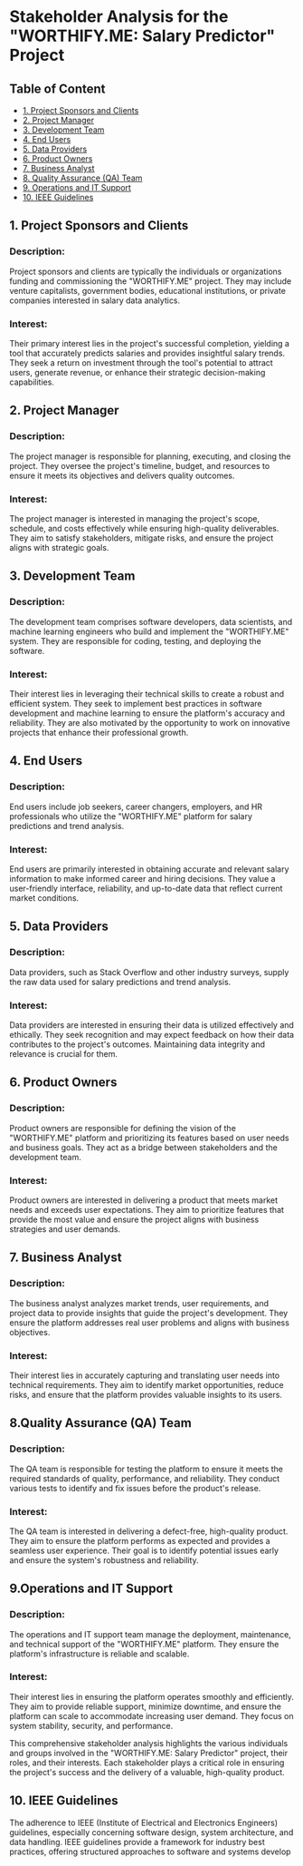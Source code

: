 # Stakeholder Analysis for the "WORTHIFY.ME: Salary Predictor" Project

## Table of Content

- [1. Project Sponsors and Clients](#1-Project-Sponsors-and-Clients)
- [2. Project Manager](#2-Project-Manager)
- [3. Development Team](#3-Development-Team)
- [4. End Users](#4-End-Users)
- [5. Data Providers](#5-Data-Providers)
- [6. Product Owners](#6-Product-Owners)
- [7. Business Analyst](#7-Business-Analyst)
- [8. Quality Assurance (QA) Team](#8-Quality-Assurance-(QA)-Team)
- [9. Operations and IT Support](#9-Operations-and-IT-Support)
- [10. IEEE Guidelines](#10-IEEE-Guidelines)




## 1. Project Sponsors and Clients

### Description:
Project sponsors and clients are typically the individuals or organizations funding and commissioning the "WORTHIFY.ME" project. They may include venture capitalists, government bodies, educational institutions, or private companies interested in salary data analytics.

### Interest: 
Their primary interest lies in the project's successful completion, yielding a tool that accurately predicts salaries and provides insightful salary trends. They seek a return on investment through the tool's potential to attract users, generate revenue, or enhance their strategic decision-making capabilities.

## 2. Project Manager

### Description: 
The project manager is responsible for planning, executing, and closing the project. They oversee the project's timeline, budget, and resources to ensure it meets its objectives and delivers quality outcomes.

### Interest:  
The project manager is interested in managing the project's scope, schedule, and costs effectively while ensuring high-quality deliverables. They aim to satisfy stakeholders, mitigate risks, and ensure the project aligns with strategic goals.

## 3. Development Team

### Description: 
The development team comprises software developers, data scientists, and machine learning engineers who build and implement the "WORTHIFY.ME" system. They are responsible for coding, testing, and deploying the software.

### Interest:  
Their interest lies in leveraging their technical skills to create a robust and efficient system. They seek to implement best practices in software development and machine learning to ensure the platform's accuracy and reliability. They are also motivated by the opportunity to work on innovative projects that enhance their professional growth.

## 4. End Users

### Description: 
End users include job seekers, career changers, employers, and HR professionals who utilize the "WORTHIFY.ME" platform for salary predictions and trend analysis.

### Interest:  
End users are primarily interested in obtaining accurate and relevant salary information to make informed career and hiring decisions. They value a user-friendly interface, reliability, and up-to-date data that reflect current market conditions.

## 5. Data Providers

### Description:  
Data providers, such as Stack Overflow and other industry surveys, supply the raw data used for salary predictions and trend analysis. 

### Interest:  
Data providers are interested in ensuring their data is utilized effectively and ethically. They seek recognition and may expect feedback on how their data contributes to the project's outcomes. Maintaining data integrity and relevance is crucial for them.

## 6. Product Owners

### Description:  
Product owners are responsible for defining the vision of the "WORTHIFY.ME" platform and prioritizing its features based on user needs and business goals. They act as a bridge between stakeholders and the development team.

### Interest: 
Product owners are interested in delivering a product that meets market needs and exceeds user expectations. They aim to prioritize features that provide the most value and ensure the project aligns with business strategies and user demands.

## 7. Business Analyst

### Description:  
The business analyst analyzes market trends, user requirements, and project data to provide insights that guide the project's development. They ensure the platform addresses real user problems and aligns with business objectives.

### Interest:  
Their interest lies in accurately capturing and translating user needs into technical requirements. They aim to identify market opportunities, reduce risks, and ensure that the platform provides valuable insights to its users.

## 8.Quality Assurance (QA) Team

### Description:  
The QA team is responsible for testing the platform to ensure it meets the required standards of quality, performance, and reliability. They conduct various tests to identify and fix issues before the product's release.

### Interest: 
The QA team is interested in delivering a defect-free, high-quality product. They aim to ensure the platform performs as expected and provides a seamless user experience. Their goal is to identify potential issues early and ensure the system's robustness and reliability.

## 9.Operations and IT Support

### Description:  
The operations and IT support team manage the deployment, maintenance, and technical support of the "WORTHIFY.ME" platform. They ensure the platform's infrastructure is reliable and scalable.

### Interest:  
Their interest lies in ensuring the platform operates smoothly and efficiently. They aim to provide reliable support, minimize downtime, and ensure the platform can scale to accommodate increasing user demand. They focus on system stability, security, and performance.

This comprehensive stakeholder analysis highlights the various individuals and groups involved in the "WORTHIFY.ME: Salary Predictor" project, their roles, and their interests. Each stakeholder plays a critical role in ensuring the project's success and the delivery of a valuable, high-quality product.


## 10. IEEE Guidelines
The adherence to IEEE (Institute of Electrical and Electronics Engineers) guidelines, especially concerning software design, system architecture, and data handling. IEEE guidelines provide a framework for industry best practices, offering structured approaches to software and systems develop
